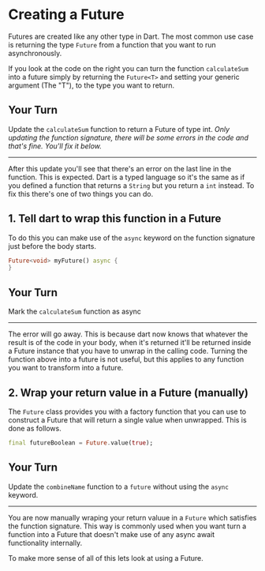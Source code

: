 # Creating a Future

Futures are created like any other type in Dart. The most common use case is returning the type `Future` from a function that you want to run asynchronously.

If you look at the code on the right you can turn the function `calculateSum` into a future simply by returning the `Future<T>` and setting your generic argument (The "T"), to the type you want to return. 

## Your Turn

Update the `calculateSum` function to return a Future of type int. _Only updating the function signature, there will be some errors in the code and that's fine. You'll fix it below._

---

After this update you'll see that there's an error on the last line in the function. This is expected. Dart is a typed language so it's the same as if you defined a function that returns a `String` but you return a `int` instead. To fix this there's one of two things you can do.

## 1. Tell dart to wrap this function in a Future

To do this you can make use of the `async` keyword on the function signature just before the body starts. 

```dart
Future<void> myFuture() async {
}
```

## Your Turn

Mark the `calculateSum` function as async

---

The error will go away. This is because dart now knows that whatever the result is of the code in your body, when it's returned it'll be returned inside a Future instance that you have to unwrap in the calling code. Turning the function above into a future is not useful, but this applies to any function you want to transform into a future.

## 2. Wrap your return value in a Future (manually)

The `Future` class provides you with a factory function that you can use to construct a Future that will return a single value when unwrapped. This is done as follows.

```dart
final futureBoolean = Future.value(true);
```

## Your Turn

Update the `combineName` function to a `future` without using the `async` keyword.

---

You are now manually wraping your return valuue in a `Future` which satisfies the function signature. This way is commonly used when you want turn a function into a Future that doesn't make use of any async await functionality internally. 

To make more sense of all of this lets look at using a Future.
